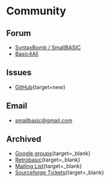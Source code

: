 # Community

## Forum

- [SyntaxBomb / SmallBASIC](https://www.syntaxbomb.com/smallbasic)
- [Basic4All](http://basic4all.info8-hosting.info/index.php)

## Issues
- [GitHub](https://github.com/smallbasic/SmallBASIC/issues){target=new}

## Email
- [smallbasic@gmail.com](mailto:smallbasic@gmail.com)

## Archived
- [Google groups](https://groups.google.com/forum/#!forum/sbasic){target=_blank}
- [Retrobasic](https://retrobasic.allbasic.info/index.php?PHPSESSID=pn2qric1ibenvcm6sc2ic49cra&board=22.0){target=_blank}
- [Mailing List](https://sourceforge.net/projects/smallbasic/lists/smallbasic-public){target=_blank}
- [Sourceforge Tickets](https://sourceforge.net/p/smallbasic/_list/tickets?source=navbar){target=_blank}


